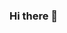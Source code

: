 ### Hi there 👋

<!--
**jorgoslambrinidis/jorgoslambrinidis** is a ✨ _special_ ✨ repository because its `README.md` (this file) appears on your GitHub profile.

Here are some ideas to get you started:
👋 Hi, I’m @jorgoslambrinidis
👀 I’m interested in software development.
💞️ I’m looking to collaborate on any .NET & Angular based projects.
🌱 I’m currently learning Sitecore & Azure Cloud.
📫 How to reach me - https://jorgoslambrinidis.github.io/

-->
